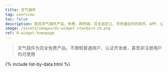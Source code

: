 ```yaml
---
title: 天气插件
tag: overview
toc: false
description: 和风天气插件产品，免费、跨终端、完全自定义，可快速在你的网页、APP、公众号中展现天气数据，并形成自己的天气频道产品。
image: /assets/images/di-widget-standard-zh.png
ref: 0-widget-homepage
---
```


> 天气插件为完全免费产品，不限制普通用户、认证开发者，甚至非注册用户均可使用

{% include list-by-data.html %}